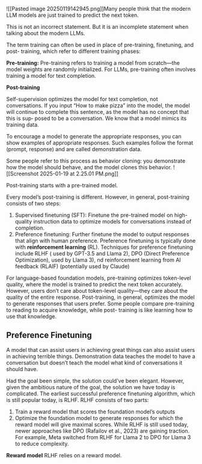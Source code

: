 ![[Pasted image 20250119142945.png]]Many people think that the modern LLM models are just trained to predict the next token. 

This is not an incorrect statement. But it is an incomplete statement when talking about the modern LLMs. 

The term training can often be used in place of pre-training, finetuning, and post- training, which refer to different training phases:


**Pre-training:**
Pre-training refers to training a model from scratch—the model weights are randomly initialized. For LLMs, pre-training often involves training a model for text completion.


**Post-training**

Self-supervision optimizes the model for text completion, not conversations. 
If you input “How to make pizza” into the model, the model will continue to complete this sentence, as the model has no concept that this is sup‐ posed to be a conversation.
We know that a model mimics its training data. 

To encourage a model to generate the appropriate responses, you can show examples of appropriate responses. Such examples follow the format (prompt, response) and are called demonstration data.

Some people refer to this process as behavior cloning: you demonstrate how the model should behave, and the model clones this behavior.
![[Screenshot 2025-01-19 at 2.25.01 PM.png]]

Post-training starts with a pre-trained model.


Every model’s post-training is different. However, in general, post-training consists of two steps:
1. Supervised finetuning (SFT): Finetune the pre-trained model on high-quality instruction data to optimize models for conversations instead of completion.
2. Preference finetuning: Further finetune the model to output responses that align with human preference. Preference finetuning is typically done with **reinforcement learning** (RL). Techniques for preference finetuning include RLHF ( used by GPT-3.5 and Llama 2), DPO (Direct Preference Optimization), used by Llama 3), nd reinforcement learning from AI feedback (RLAIF) (potentially used by Claude)

For language-based foundation models, pre-training optimizes token-level quality, where the model is trained to predict the next token accurately. However, users don’t care about token-level quality—they care about the quality of the entire response. Post-training, in general, optimizes the model to generate responses that users prefer. Some people compare pre-training to reading to acquire knowledge, while post- training is like learning how to use that knowledge.



## Preference Finetuning
A model that can assist users in achieving great things can also assist users in achieving terrible things. Demonstration data teaches the model to have a conversation but doesn’t teach the model what kind of conversations it should have.

Had the goal been simple, the solution could’ve been elegant. However, given the ambitious nature of the goal, the solution we have today is complicated.  The earliest successful preference finetuning algorithm, which is still popular today, is RLHF. RLHF consists of two parts:
1. Train a reward model that scores the foundation model’s outputs
2. Optimize the foundation model to generate responses for which the reward model will give maximal scores.
While RLHF is still used today, newer approaches like DPO (Rafailov et al., 2023) are gaining traction. For example, Meta switched from RLHF for Llama 2 to DPO for Llama 3 to reduce complexity.


**Reward model**
RLHF relies on a reward model.